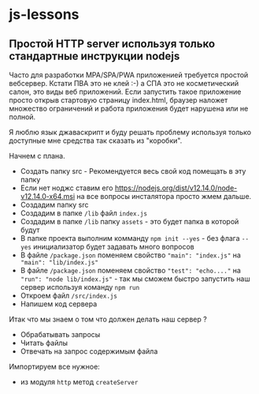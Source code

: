# js-lessons
## Простой HTTP server используя только стандартные инструкции nodejs

Часто для разработки MPA/SPA/PWA приложенией требуется простой вебсервер.
Кстати ПВА это не клей :-) а СПА это не косметический салон, это виды веб приложений.
Если запустить такое приложение просто открыв стартовую страницу index.html,
браузер наложет множество ограничений и работа приложения будет нарушена или не полной.

Я люблю язык джаваскрипт и буду решать проблему используя только
доступные мне средства так сказать из "коробки".

Начнем с плана.

- Создать папку src - Рекомендуется весь свой код помещать в эту папку
- Если нет ноджс ставим его  https://nodejs.org/dist/v12.14.0/node-v12.14.0-x64.msi
на все вопросы инсталятора просто жмем дальше.
- Создадим папку src
- Создадим в папке `/lib` файл `index.js`
- Создадим в папке `/lib` папку `assets` - это будет папка в которой будут
- В папке проекта выполним комманду  ` npm init --yes ` - без флага `-- yes` инициализатор будет задавать много вопросов
- В файле `/package.json` поменяем свойство `"main": "index.js"` на `  "main": "lib/index.js"`
- В файле `/package.json` поменяем свойство `"test": "echo...."` на `  "run": "node lib/index.js"` - так мы сможем быстро запустить наш сервер используя команду `npm run`
- Откроем файл `/src/index.js`
- Напишем код сервера

Итак что мы знаем о том что должен делать наш сервер ?
- Обрабатывать запросы
- Читать файлы
- Отвечать на запрос содержимым файла
 
Импортируем все нужное:
- из модуля `http` метод `createServer` 
